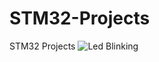 # STM32-Projects
STM32 Projects
![Led Blinking](https://github.com/user-attachments/assets/17e1dc71-57f4-4da6-8afe-8363b5b80779)
